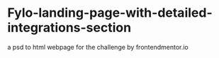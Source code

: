 # Fylo-landing-page-with-detailed-integrations-section
a psd to html webpage for the challenge by frontendmentor.io
